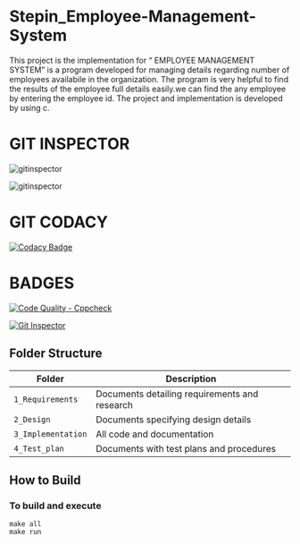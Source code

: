 # Stepin_Employee-Management-System
This project is the implementation for “ EMPLOYEE MANAGEMENT SYSTEM”  is a program developed for managing details regarding number of employees availabile in the organization.
The program is very helpful to find the results of the employee full details easily.we can find the any employee by entering the employee id. The project and implementation is developed by using c.

# GIT INSPECTOR
![gitinspector](https://www.code-inspector.com/project/28300/score/svg)

![gitinspector](https://www.code-inspector.com/project/28300/status/svg)
# GIT CODACY
[![Codacy Badge](https://app.codacy.com/project/badge/Grade/1a30f15693054e8fbd8d78f49209722e)](https://www.codacy.com/gh/sudhakarreddy4098/Stepin_Employee-Management-Sys/dashboard?utm_source=github.com&amp;utm_medium=referral&amp;utm_content=sudhakarreddy4098/Stepin_Employee-Management-Sys&amp;utm_campaign=Badge_Grade)

# BADGES
[![Code Quality - Cppcheck](https://github.com/sudhakarreddy4098/Stepin_Employee-Management-Sys/actions/workflows/cppcheck.yml/badge.svg)](https://github.com/sudhakarreddy4098/Stepin_Employee-Management-Sys/actions/workflows/cppcheck.yml)

[![Git Inspector](https://github.com/sudhakarreddy4098/Stepin_Employee-Management-Sys/actions/workflows/gitinspector.yml/badge.svg)](https://github.com/sudhakarreddy4098/Stepin_Employee-Management-Sys/actions/workflows/gitinspector.yml)

 ## Folder Structure
|Folder             | Description |
|-------------------| -----------------------------------------|
| `1_Requirements`   | Documents detailing requirements and research|
| `2_Design`         | Documents specifying design details|
| `3_Implementation` | All code and documentation|
| `4_Test_plan`      | Documents with test plans and procedures|
  
  
  
  ## How to Build
  
  ### To build and execute
```
make all
make run
```
